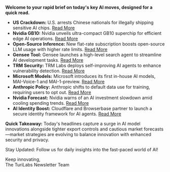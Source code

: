 **Welcome to your rapid brief on today's key AI moves, designed for a quick read.**

- **US Crackdown:** U.S. arrests Chinese nationals for illegally shipping sensitive AI chips. [Read More](https://www.justice.gov/opa/pr/two-chinese-nationals-arrested-complaint-alleging-they-illegally-shipped-china-sensitive)
- **Nvidia GB10:** Nvidia unveils ultra-compact GB10 superchip for efficient edge AI operations. [Read More](https://www.theregister.com/2025/08/27/nvidia_blackwell_gb10/)
- **Open-Source Inference:** New flat-rate subscription boosts open-source LLM usage with higher rate limits. [Read More](https://synthetic.new/newsletter/entries/subscriptions)
- **Gensee Tool:** Gensee launches a high-level search agent to streamline AI development tasks. [Read More](https://www.gensee.ai/tooling.html)
- **TRM Security:** TRM Labs deploys self-improving AI agents to enhance vulnerability detection. [Read More](https://www.trmlabs.com/resources/blog/scaling-security-in-the-age-of-ai-how-trm-labs-built-self-improving-vulnerability-agents-with-reinforcement-learning)
- **Microsoft Models:** Microsoft introduces its first in-house AI models, MAI-Voice-1 and MAI-1-preview. [Read More](https://microsoft.ai/news/two-new-in-house-models/)
- **Anthropic Policy:** Anthropic shifts to default data use for training, requiring users to opt out. [Read More](https://www.anthropic.com/legal/privacy)
- **Nvidia Forecast:** Nvidia warns of an AI investment slowdown amid cooling spending trends. [Read More](https://www.bloomberg.com/news/articles/2025-08-27/nvidia-gives-lackluster-forecast-stoking-fears-of-ai-slowdown)
- **AI Identity Boost:** Cloudflare and Browserbase partner to launch a secure identity framework for AI agents. [Read More](https://www.browserbase.com/blog/cloudflare-browserbase-pioneering-identity)

**Quick Takeaway:** Today's headlines capture a surge in AI model innovations alongside tighter export controls and cautious market forecasts—market strategies are evolving to balance innovation with enhanced security and privacy.

Stay Updated: Follow us for daily insights into the fast-paced world of AI! 

Keep innovating,  
The TuriLabs Newsletter Team